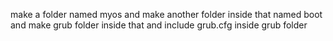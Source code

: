 make a folder named myos and make another folder inside that named boot and 
make grub folder inside that and include grub.cfg inside grub folder
